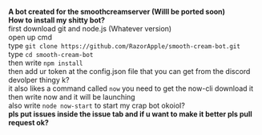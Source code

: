 **A bot created for the smoothcreamserver (Willl be ported soon)**
<br>
**How to install my shitty bot?**
<br>
first download git and node.js (Whatever version)
<br>
open up cmd
<br>
type `git clone https://github.com/RazorApple/smooth-cream-bot.git`
<br>
type `cd smooth-cream-bot`
<br>
then write `npm install`
<br>
then add ur token at the config.json file that you can get from the discord devolper thingy k?
<br>
it also likes a command called `now` you need to get the now-cli download it then write now and it will be launching
<br>
also write `node now-start` to start my crap bot okoioI?
<br>
**pls put issues inside the issue tab and if u want to make it better pls pull request ok?**
